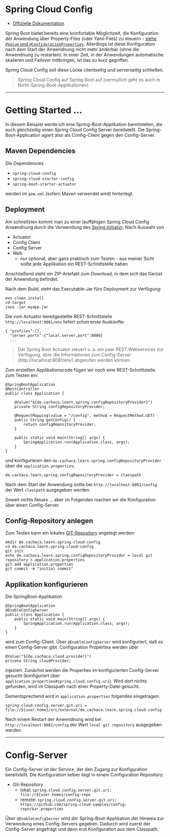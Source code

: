 # Spring Cloud Config
* [Offizielle Dokumentation](http://cloud.spring.io/spring-cloud-config/)

Spring Boot bietet bereits eine komfortable Möglichzeit, die Konfiguration der Anwendung über Property-Files (oder Yaml-Files) zu steuern - [siehe ``@Value`` und ``@ConfigurationProperties``](springBoot.md). Allerdings ist diese Konfiguration nach dem Start der Anwendnung nicht mehr änderbar (ohne die Anwendnung zu restarten). In einer Zeit, in der Anwendungen automatische skalieren und Failover mitbringen, ist das zu kurz gegriffen. 

Spring Cloud Config soll diese Lücke clientseitig und serverseitig schließen.

> Spring Cloud Config auf Spring Boot auf (vermutlich geht es auch in Nicht-Spring-Boot-Applikationen).

---

# Getting Started ...
In diesem Beispiel werde ich eine Spring-Boot-Applikation bereitstellen, die auch gleichzeitig einen Spring Cloud Config Server bereitstellt. Die Spring-Boot-Application agiert also als Config-Client gegen den Config-Server.

## Maven Dependencies
 Die Dependencies

* ``spring-cloud-config``
* ``spring-cloud-starter-config``
* ``spring-boot-starter-actuator``

werden im ``pom.xml`` (sofern Maven verwendet wird) hinterlegt.

## Deployment

Am schnellsten kommt man zu einer lauffähigen Spring Cloud Config Anwendnung durch die Verwendung des [Spring Initializr](https://start.spring.io/). Nach Auswahl von 

* Actuator
* Config Client
* Config Server
* Web
  * nur optional, aber ganz praktisch zum Testen - aus meiner Sicht sollte jede Applikation ein REST-Schnittstelle haben

Anschließend steht ein ZIP-Artefakt zum Download, in dem sich das Gerüst der Anwendung befindet.

Nach dem Build, steht das Executable-Jar fürs Deployment zur Verfügung:

    mvn clean install
    cd target
    java -jar myapp.jar

Die vom Actuator bereitgestellte REST-Schnittstelle ``http://localhost:8081/env`` liefert schon erste Auskünfte:

    { "profiles":[],
      "server.ports":{"local.server.port":8080}
      ...

> Der Spring Boot Actuator steuert u. a. ein paar REST-Webservices zur Verfügung, über die Informationen zum Config-Server (http://localhost:8081/env) abgerufen werden können.

Zum erstellten Applikationscode fügen wir noch eine REST-Schnittstelle zum Testen ein:

    @SpringBootApplication
    @RestController
    public class Application {

        @Value("${de.cachaca.learn.spring.configRepositoryProvider}")
        private String configRepositoryProvider;

        @RequestMapping(value = "/config", method = RequestMethod.GET)
        public String getConfig() {
            return configRepositoryProvider;
        }

        public static void main(String[] args) {
            SpringApplication.run(Application.class, args);
        }
    }

und konfigurieren den ``de.cachaca.learn.spring.configRepositoryProvider`` über die ``application.properties``:

    de.cachaca.learn.spring.configRepositoryProvider = classpath
    
Nach dem Start der Anwendung sollte bei ``http://localhost:8081/config`` der Wert ``classpath`` ausgegeben werden.

Soweit nichts Neues ... aber im Folgenden machen wir die Konfiguration über einen Config-Server.

## Config-Repository anlegen
Zum Testen kann ein lokales [GIT-Repository](git.md) angelegt werden:

    mkdir de.cachaca.learn.spring.cloud-config
    cd de.cachaca.learn.spring.cloud-config
    git init
    echo de.cachaca.learn.spring.configRepositoryProvider = local git repository > application.properties
    git add application.properties
    git commit -m "initial commit"

## Applikation konfigurieren
Die SpringBoot-Applikation 

    @SpringBootApplication
    @EnableConfigServer
    public class Application {
        public static void main(String[] args) {
            SpringApplication.run(Application.class, args);
        }
    }

wird zum Config-Client. Über ``@EnableConfigServer`` wird konfiguriert, daß es einen Config-Server gibt. Configuration Properties werden über 

    @Value("${de.cachaca.cloud.provider}")
    private String cloudProvider;
    
injeziert. Zunächst werden die Properties im konfigurierten Config-Server gesucht (konfiguriert über ``application.properties#spring.cloud.config.uri``). Wird dort nichts gefunden, wird im Classpath nach einer Property-Datei gesucht.

Dementsprechend wird in ``application.properties`` folgendes eingetragen:

    spring.cloud.config.server.git.uri = file://${user.home}/src/external/de.cachaca.learn.spring.cloud-config

Nach einem Restart der Anwendnung wird bei ``http://localhost:8081/config`` der Wert ``local git repository`` ausgegeben werden.

---

# Config-Server
Ein Config-Server ist der Service, der den Zugang zur  Konfiguration bereitstellt. Die Konfiguration selber liegt in einem Configuration Repository:

* Git-Repository
  * lokal: ``spring.cloud.config.server.git.uri: file://${user.home}/config-repo``
  * remote: ``spring.cloud.config.server.git.uri: https://github.com/spring-cloud-samples/config-repo/bar.properties``

Über ``@EnableConfigServer`` wird der Spring-Boot-Applikation der Hinweis zur Verwendung eines Config-Servers gegeben. Dadurch wird zuerst der Config-Server angefragt und dann erst Konfiguration aus dem Classpath.